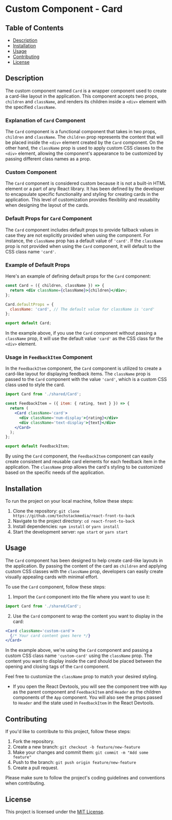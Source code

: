 # Custom Component - Card

## Table of Contents

- [Description](#description)
- [Installation](#installation)
- [Usage](#usage)
- [Contributing](#contributing)
- [License](#license)

## Description

The custom component named `Card` is a wrapper component used to create a card-like layout in the application. This component accepts two props, `children` and `className`, and renders its children inside a `<div>` element with the specified `className`.

### Explanation of `Card` Component

The `Card` component is a functional component that takes in two props, `children` and `className`. The `children` prop represents the content that will be placed inside the `<div>` element created by the `Card` component. On the other hand, the `className` prop is used to apply custom CSS classes to the `<div>` element, allowing the component's appearance to be customized by passing different class names as a prop.

### Custom Component

The `Card` component is considered custom because it is not a built-in HTML element or a part of any React library. It has been defined by the developer to encapsulate specific functionality and styling for creating cards in the application. This level of customization provides flexibility and reusability when designing the layout of the cards.

### Default Props for `Card` Component

The `Card` component includes default props to provide fallback values in case they are not explicitly provided when using the component. For instance, the `className` prop has a default value of `'card'`. If the `className` prop is not provided when using the `Card` component, it will default to the CSS class name `'card'`.

### Example of Default Props

Here's an example of defining default props for the `Card` component:

```jsx
const Card = ({ children, className }) => {
  return <div className={className}>{children}</div>;
};

Card.defaultProps = {
  className: 'card', // The default value for className is 'card'
};

export default Card;
```

In the example above, if you use the `Card` component without passing a `className` prop, it will use the default value `'card'` as the CSS class for the `<div>` element.

### Usage in `FeedbackItem` Component

In the `FeedbackItem` component, the `Card` component is utilized to create a card-like layout for displaying feedback items. The `className` prop is passed to the `Card` component with the value `'card'`, which is a custom CSS class used to style the card.

```jsx
import Card from './shared/Card';

const FeedbackItem = ({ item: { rating, text } }) => {
  return (
    <Card className='card'>
      <div className='num-display'>{rating}</div>
      <div className='text-display'>{text}</div>
    </Card>
  );
};

export default FeedbackItem;
```

By using the `Card` component, the `FeedbackItem` component can easily create consistent and reusable card elements for each feedback item in the application. The `className` prop allows the card's styling to be customized based on the specific needs of the application.

## Installation

To run the project on your local machine, follow these steps:

1. Clone the repository: `git clone https://github.com/techstackmedia/react-front-to-back`
2. Navigate to the project directory: `cd react-front-to-back`
3. Install dependencies: `npm install` or `yarn install`
4. Start the development server: `npm start` or `yarn start`

## Usage

The `Card` component has been designed to help create card-like layouts in the application. By passing the content of the card as `children` and applying custom CSS classes with the `className` prop, developers can easily create visually appealing cards with minimal effort.

To use the `Card` component, follow these steps:

1. Import the `Card` component into the file where you want to use it:

```jsx
import Card from './shared/Card';
```

2. Use the `Card` component to wrap the content you want to display in the card:

```jsx
<Card className='custom-card'>
  {/* Your card content goes here */}
</Card>
```

In the example above, we're using the `Card` component and passing a custom CSS class name `'custom-card'` using the `className` prop. The content you want to display inside the card should be placed between the opening and closing tags of the `Card` component.

Feel free to customize the `className` prop to match your desired styling.

- If you open the React Devtools, you will see the component tree with `App` as the parent component and `FeedbackItem` and `Header` as the children components of the `App` component. You will also see the props passed to `Header` and the state used in `FeedbackItem` in the React Devtools.

## Contributing

If you'd like to contribute to this project, follow these steps:

1. Fork the repository.
2. Create a new branch: `git checkout -b feature/new-feature`
3. Make your changes and commit them: `git commit -m "Add some feature"`
4. Push to the branch: `git push origin feature/new-feature`
5. Create a pull request.

Please make sure to follow the project's coding guidelines and conventions when contributing.

## License

This project is licensed under the [MIT License](https://opensource.org/licenses/MIT).
